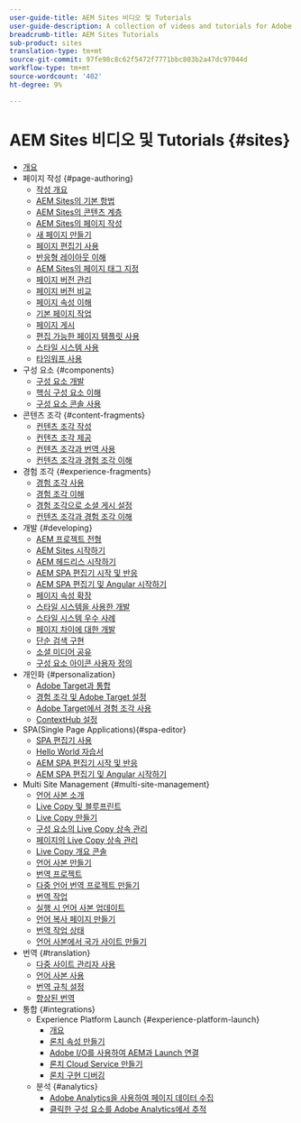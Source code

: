 ```yaml
---
user-guide-title: AEM Sites 비디오 및 Tutorials
user-guide-description: A collection of videos and tutorials for Adobe Experience Manager Sites.
breadcrumb-title: AEM Sites Tutorials
sub-product: sites
translation-type: tm+mt
source-git-commit: 97fe98c8c62f5472f7771bbc803b2a47dc97044d
workflow-type: tm+mt
source-wordcount: '402'
ht-degree: 9%

---
```



# AEM Sites 비디오 및 Tutorials {#sites}

+ [개요](overview.md)
+ 페이지 작성 {#page-authoring}
   + [작성 개요](page-authoring/aem-sites-authoring-overview.md)
   + [AEM Sites의 기본 항법](page-authoring/basic-handling-sites-feature-video-use.md)
   + [AEM Sites의 콘텐츠 계층](page-authoring/content-hierarchy-feature-video-use.md)
   + [AEM Sites의 페이지 작성](page-authoring/page-authoring-overview-feature-video-use.md)
   + [새 페이지 만들기](page-authoring/creating-page-feature-video-use.md)
   + [페이지 편집기 사용](page-authoring/page-editor-feature-video-use.md)
   + [반응형 레이아웃 이해](page-authoring/responsive-layout-feature-video-understand.md)
   + [AEM Sites의 페이지 태그 지정](page-authoring/page-tagging-feature-video-use.md)
   + [페이지 버전 관리](page-authoring/page-versioning-feature-video-use.md)
   + [페이지 버전 비교](page-authoring/page-diff-feature-video-use.md)
   + [페이지 속성 이해](page-authoring/page-properties-feature-video-understand.md)
   + [기본 페이지 작업](page-authoring/page-operations-feature-video-use.md)
   + [페이지 게시](page-authoring/publication-management-feature-video-use.md)
   + [편집 가능한 페이지 템플릿 사용](page-authoring/template-editor-feature-video-use.md)
   + [스타일 시스템 사용](page-authoring/style-system-feature-video-use.md)
   + [타임워프 사용](page-authoring/timewarp-feature-video-use.md)
+ 구성 요소 {#components}
   + [구성 요소 개발](components/component-development.md)
   + [핵심 구성 요소 이해](components/core-components-feature-video-understand.md)
   + [구성 요소 콘솔 사용](components/components-console-feature-video-use.md)
+ 콘텐츠 조각 {#content-fragments}
   + [컨텐츠 조각 작성](content-fragments/content-fragments-feature-video-use.md)
   + [컨텐츠 조각 제공](content-fragments/content-fragments-delivery-feature-video-use.md)
   + [컨텐츠 조각과 번역 사용](content-fragments/content-fragments-translation-feature-video-use.md)
   + [컨텐츠 조각과 경험 조각 이해](content-fragments/understand-content-fragments-and-experience-fragments.md)
+ 경험 조각 {#experience-fragments}
   + [경험 조각 사용](experience-fragments/experience-fragments-feature-video-use.md)
   + [경험 조각 이해](experience-fragments/experience-fragments-feature-video-understand.md)
   + [경험 조각으로 소셜 게시 설정](experience-fragments/experience-fragments-social-technical-video-setup.md)
   + [컨텐츠 조각과 경험 조각 이해](https://docs.adobe.com/content/help/en/experience-manager-learn/sites/content-fragments/understand-content-fragments-and-experience-fragments.html)
+ 개발 {#developing}
   + [AEM 프로젝트 전형](developing/aem-project-archetype.md)
   + [AEM Sites 시작하기](https://docs.adobe.com/content/help/en/experience-manager-learn/getting-started-wknd-tutorial-develop/overview.html)
   + [AEM 헤드리스 시작하기](https://docs.adobe.com/content/help/en/experience-manager-learn/getting-started-with-aem-headless/overview.html)
   + [AEM SPA 편집기 시작 및 반응](https://docs.adobe.com/content/help/en/experience-manager-learn/spa-react-tutorial/overview.html)
   + [AEM SPA 편집기 및 Angular 시작하기](https://docs.adobe.com/content/help/en/experience-manager-learn/spa-angular-tutorial/overview.html)
   + [페이지 속성 확장](developing/page-properties-technical-video-develop.md)
   + [스타일 시스템을 사용한 개발](developing/style-system-technical-video-understand.md)
   + [스타일 시스템 우수 사례](developing/style-organization-style-system-understand-article.md)
   + [페이지 차이에 대한 개발](developing/page-diff-technical-video-develop.md)
   + [단순 검색 구현](developing/search-tutorial-develop.md)
   + [소셜 미디어 공유](developing/social-media-sharing-technical-video-use.md)
   + [구성 요소 아이콘 사용자 정의](developing/component-icons-technical-video-develop.md)
+ 개인화 {#personalization}
   + [Adobe Target과 통합](https://helpx.adobe.com/marketing-cloud/how-to/aem-target.html)
   + [경험 조각 및 Adobe Target 설정](personalization/experience-fragment-target-technical-video-setup.md)
   + [Adobe Target에서 경험 조각 사용](personalization/experience-fragment-target-offer-feature-video-use.md)
   + [ContextHub 설정](personalization/context-hub-technical-video-setup.md)
+ SPA(Single Page Applications){#spa-editor}
   + [SPA 편집기 사용](spa-editor/spa-editor-framework-feature-video-use.md)
   + [Hello World 자습서](spa-editor/spa-editor-helloworld-tutorial-use.md)
   + [AEM SPA 편집기 시작 및 반응](https://docs.adobe.com/content/help/en/experience-manager-learn/spa-react-tutorial/overview.html)
   + [AEM SPA 편집기 및 Angular 시작하기](https://docs.adobe.com/content/help/en/experience-manager-learn/spa-angular-tutorial/overview.html)
+ Multi Site Management {#multi-site-management}
   + [언어 사본 소개](./multi-site-management/language-copy-overview.md)
   + [Live Copy 및 블루프린트](./multi-site-management/live-copy-and-blueprint.md)
   + [Live Copy 만들기](./multi-site-management/create-live-copy.md)
   + [구성 요소의 Live Copy 상속 관리](./multi-site-management/manage-component-inheritance-live-copy.md)
   + [페이지의 Live Copy 상속 관리](./multi-site-management/manage-page-inheritance-live-copy.md)
   + [Live Copy 개요 콘솔](./multi-site-management/live-copy-overview-console.md)
   + [언어 사본 만들기](./multi-site-management/create-language-copy.md)
   + [번역 프로젝트](./multi-site-management/manage-translation-projects.md)
   + [다중 언어 번역 프로젝트 만들기](./multi-site-management/create-multinational-translational-project.md)
   + [번역 작업](./multi-site-management/create-translation-job.md)
   + [실행 시 언어 사본 업데이트](./multi-site-management/updating-language-copy.md)
   + [언어 복사 페이지 만들기](./multi-site-management/create-new-page-language-copy.md)
   + [번역 작업 상태](./multi-site-management/translation-job-status.md)
   + [언어 사본에서 국가 사이트 만들기](./multi-site-management/create-new-site.md)
+ 번역 {#translation}
   + [다중 사이트 관리자 사용](translation/multi-site-manager-feature-video-use.md)
   + [언어 사본 사용](translation/language-copy-feature-video-use.md)
   + [번역 규칙 설정](translation/translation-rules-editor-technical-video-setup.md)
   + [향상된 번역](translation/translation-enhancements-feature-video-use.md)
+ 통합 {#integrations}
   + Experience Platform Launch {#experience-platform-launch}
      + [개요](integrations/experience-platform-launch/overview.md)
      + [론치 속성 만들기](integrations/experience-platform-launch/create-launch-property.md)
      + [Adobe I/O를 사용하여 AEM과 Launch 연결](integrations/experience-platform-launch/connect-aem-launch-adobe-io.md)
      + [론치 Cloud Service 만들기](integrations/experience-platform-launch/create-launch-cloud-service.md)
      + [론치 구현 디버깅](integrations/experience-platform-launch/debug-launch-implementation.md)
   + 분석 {#analytics}
      + [Adobe Analytics을 사용하여 페이지 데이터 수집](integrations/analytics/collect-data-analytics.md)
      + [클릭한 구성 요소를 Adobe Analytics에서 추적](integrations/analytics/track-clicked-component.md)
